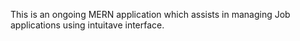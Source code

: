 This is an ongoing MERN application which assists in managing Job applications using intuitave interface.

